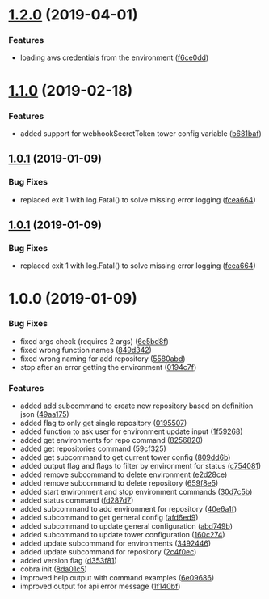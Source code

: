 # [1.2.0](https://github.com/auto-staging/stagectl/compare/1.1.0...1.2.0) (2019-04-01)


### Features

* loading aws credentials from the environment ([f6ce0dd](https://github.com/auto-staging/stagectl/commit/f6ce0dd))

# [1.1.0](https://github.com/auto-staging/stagectl/compare/1.0.1...1.1.0) (2019-02-18)


### Features

* added support for webhookSecretToken tower config variable ([b681baf](https://github.com/auto-staging/stagectl/commit/b681baf))

## [1.0.1](https://github.com/auto-staging/stagectl/compare/1.0.0...1.0.1) (2019-01-09)


### Bug Fixes

* replaced exit 1 with log.Fatal() to solve missing error logging ([fcea664](https://github.com/auto-staging/stagectl/commit/fcea664))

## [1.0.1](https://github.com/auto-staging/stagectl/compare/1.0.0...1.0.1) (2019-01-09)


### Bug Fixes

* replaced exit 1 with log.Fatal() to solve missing error logging ([fcea664](https://github.com/auto-staging/stagectl/commit/fcea664))

# 1.0.0 (2019-01-09)


### Bug Fixes

* fixed args check (requires 2 args) ([6e5bd8f](https://github.com/auto-staging/stagectl/commit/6e5bd8f))
* fixed wrong function names ([849d342](https://github.com/auto-staging/stagectl/commit/849d342))
* fixed wrong naming for add repository ([5580abd](https://github.com/auto-staging/stagectl/commit/5580abd))
* stop after an error getting the environment ([0194c7f](https://github.com/auto-staging/stagectl/commit/0194c7f))


### Features

* added add subcommand to create new repository based on definition json ([49aa175](https://github.com/auto-staging/stagectl/commit/49aa175))
* added flag to only get single repository ([0195507](https://github.com/auto-staging/stagectl/commit/0195507))
* added function to ask user for environment update input ([1f59268](https://github.com/auto-staging/stagectl/commit/1f59268))
* added get environments for repo command ([8256820](https://github.com/auto-staging/stagectl/commit/8256820))
* added get repositories command ([59cf325](https://github.com/auto-staging/stagectl/commit/59cf325))
* added get subcommand to get current tower config ([809dd6b](https://github.com/auto-staging/stagectl/commit/809dd6b))
* added output flag and flags to filter by environment for status ([c754081](https://github.com/auto-staging/stagectl/commit/c754081))
* added remove subcommand to delete environment ([e2d28ce](https://github.com/auto-staging/stagectl/commit/e2d28ce))
* added remove subcommand to delete repository ([659f8e5](https://github.com/auto-staging/stagectl/commit/659f8e5))
* added start environment and stop environment commands ([30d7c5b](https://github.com/auto-staging/stagectl/commit/30d7c5b))
* added status command ([fd287d7](https://github.com/auto-staging/stagectl/commit/fd287d7))
* added subcommand to add environment for repository ([40e6a1f](https://github.com/auto-staging/stagectl/commit/40e6a1f))
* added subcommand to get gerneral config ([afd6ed9](https://github.com/auto-staging/stagectl/commit/afd6ed9))
* added subcommand to update general configuration ([abd749b](https://github.com/auto-staging/stagectl/commit/abd749b))
* added subcommand to update tower configuration ([160c274](https://github.com/auto-staging/stagectl/commit/160c274))
* added update subcommand for environments ([3492446](https://github.com/auto-staging/stagectl/commit/3492446))
* added update subcommand for repository ([2c4f0ec](https://github.com/auto-staging/stagectl/commit/2c4f0ec))
* added version flag ([d353f81](https://github.com/auto-staging/stagectl/commit/d353f81))
* cobra init ([8da01c5](https://github.com/auto-staging/stagectl/commit/8da01c5))
* improved help output with command examples ([6e09686](https://github.com/auto-staging/stagectl/commit/6e09686))
* improved output for api error message ([1f140bf](https://github.com/auto-staging/stagectl/commit/1f140bf))
